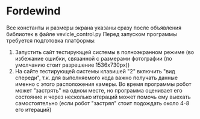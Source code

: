 # Fordewind

Все константы и размеры экрана указаны сразу после объявления библиотек в файле vevicle_control.py
Перед запуском программы требуется подготовка платформы:
1. Запустить сайт тестирующей системы  в полноэкранном режиме (во избежание ошибки, связанной с размерами фотографии (по умолчанию стоит разрешение 1536x730px))
2. На сайте тестирующей системы клавишей "2" включить "вид спереди", т.к. для выполняемого кода важно получать данные именно с этого расположения камеры.
Во время программы робот может "застрять" на одном месте, но программа оценивает его состояние и через несколько итераций может помочь ему выехать самостоятельно (если робот "застрял" стоит подождать около 4-8 его итераций)
